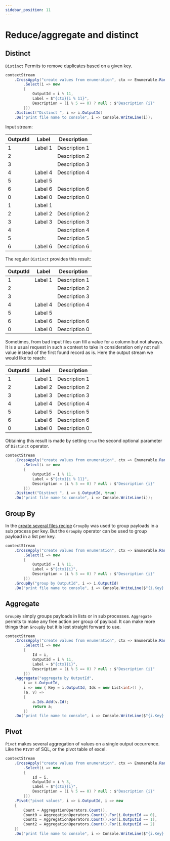 ```yaml
---
sidebar_position: 11
---
```


# Reduce/aggregate and distinct

## Distinct

`Distinct` Permits to remove duplicates based on a given key.

```cs {9}
contextStream
    .CrossApply("create values from enumeration", ctx => Enumerable.Range(1, 100)
        .Select(i => new
        {
            OutputId = i % 11,
            Label = $"{ctx}{i % 11}",
            Description = (i % 5 == 0) ? null : $"Description {i}"
        }))
    .Distinct("Distinct ", i => i.OutputId)
    .Do("print file name to console", i => Console.WriteLine(i));
```

Input stream:

| OutputId | Label | Description |
| - | - | - |
| 1 | Label 1 | Description 1 |
| 2 | | Description 2 |
| 3 | | Description 3 |
| 4 | Label 4 | Description 4 |
| 5 | Label 5 | |
| 6 | Label 6 | Description 6 |
| 0 | Label 0 | Description 0 |
| 1 | Label 1 | |
| 2 | Label 2 | Description 2 |
| 3 | Label 3 | Description 3 |
| 4 | | Description 4 |
| 5 | | Description 5 |
| 6 | Label 6 | Description 6 |

The regular `Distinct` provides this result:

| OutputId | Label | Description |
| - | - | - |
| 1 | Label 1 | Description 1 |
| 2 | | Description 2 |
| 3 | | Description 3 |
| 4 | Label 4 | Description 4 |
| 5 | Label 5 | |
| 6 | Label 6 | Description 6 |
| 0 | Label 0 | Description 0 |

Sometimes, from bad input files can fill a value for a column but not always. It is a usual request in such a context to take in consideration only not null value instead of the first found record as is. Here the output stream we would like to reach:

| OutputId | Label | Description |
| - | - | - |
| 1 | Label 1 | Description 1 |
| 2 | Label 2 | Description 2 |
| 3 | Label 3 | Description 3 |
| 4 | Label 4 | Description 4 |
| 5 | Label 5 | Description 5 |
| 6 | Label 6 | Description 6 |
| 0 | Label 0 | Description 0 |

Obtaining this result is made by setting `true` the second optional parameter of `Distinct` operator.

```cs {9}
contextStream
    .CrossApply("create values from enumeration", ctx => Enumerable.Range(1, 100)
        .Select(i => new
        {
            OutputId = i % 11,
            Label = $"{ctx}{i % 11}",
            Description = (i % 5 == 0) ? null : $"Description {i}"
        }))
    .Distinct("Distinct ", i => i.OutputId, true)
    .Do("print file name to console", i => Console.WriteLine(i));
```

## Group By

In the [create several files recipe](docs/recipes/createFiles) `GroupBy` was used to group payloads in a sub process per key. But the `GroupBy` operator can be used to group payload in a list per key.

```cs {9}
contextStream
    .CrossApply("create values from enumeration", ctx => Enumerable.Range(1, 100)
        .Select(i => new
        {
            OutputId = i % 11,
            Label = $"{ctx}{i}",
            Description = (i % 5 == 0) ? null : $"Description {i}"
        }))
    .GroupBy("group by OutputId", i => i.OutputId)
    .Do("print file name to console", i => Console.WriteLine($"{i.Key}: {i.Aggregation.Count} items"));
```

## Aggregate

`GroupBy` simply groups payloads in lists or in sub processes. `Aggregate` permits to make any free action per group of payload. It can make more things than `GroupBy` but it is lest straight forward to use.

```cs {10-17}
contextStream
    .CrossApply("create values from enumeration", ctx => Enumerable.Range(1, 100)
        .Select(i => new
        {
            Id = i,
            OutputId = i % 11,
            Label = $"{ctx}{i}",
            Description = (i % 5 == 0) ? null : $"Description {i}"
        }))
    .Aggregate("aggregate by OutputId",
        i => i.OutputId,
        i => new { Key = i.OutputId, Ids = new List<int>() },
        (a, v) =>
        {
            a.Ids.Add(v.Id);
            return a;
        })
    .Do("print file name to console", i => Console.WriteLine($"{i.Key}: {i.Aggregation.Ids.Count} items"));
```

## Pivot

`Pivot` makes several aggregation of values on a single output occurrence. Like the `PIVOT` of SQL, or the pivot table of excel.

```cs
contextStream
    .CrossApply("create values from enumeration", ctx => Enumerable.Range(1, 100)
        .Select(i => new
        {
            Id = i,
            OutputId = i % 3,
            Label = $"{ctx}{i}",
            Description = (i % 5 == 0) ? null : $"Description {i}"
        }))
    .Pivot("pivot values", i => i.OutputId, i => new
    {
        Count = AggregationOperators.Count(),
        Count0 = AggregationOperators.Count().For(i.OutputId == 0),
        Count1 = AggregationOperators.Count().For(i.OutputId == 1),
        Count2 = AggregationOperators.Count().For(i.OutputId == 2)
    })
    .Do("print file name to console", i => Console.WriteLine($"{i.Key}: Count={i.Aggregation.Count}, Count0={i.Aggregation.Count0}, Count1={i.Aggregation.Count1}, Count2={i.Aggregation.Count2}"));
```
